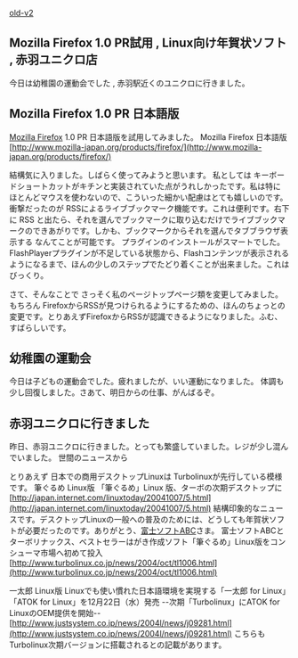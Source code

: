 [old-v2](ig041011-orig.html)

## Mozilla Firefox 1.0 PR試用 , Linux向け年賀状ソフト , 赤羽ユニクロ店

今日は幼稚園の運動会でした , 赤羽駅近くのユニクロに行きました。






## Mozilla Firefox 1.0 PR 日本語版


[Mozilla Firefox](http://www.igapyon.jp/igapyon/diary/keyword/firefox.html) 1.0 PR 日本語版を試用してみました。
Mozilla Firefox 日本語版
  [http://www.mozilla-japan.org/products/firefox/](http://www.mozilla-japan.org/products/firefox/)


結構気に入りました。しばらく使ってみようと思います。
私としては キーボードショートカットがキチンと実装されていた点がうれしかったです。私は特に
  ほとんどマウスを使わないので、こういった細かい配慮はとても嬉しいのです。
  衝撃だったのが RSSによるライブブックマーク機能です。これは便利です。右下に
  RSS と出たら、それを選んでブックマークに取り込むだけでライブブックマークのできあがりです。しかも、ブックマークからそれを選んでタブブラウザ表示する
  なんてことが可能です。
  プラグインのインストールがスマートでした。FlashPlayerプラグインが不足している状態から、Flashコンテンツが表示されるようになるまで、ほんの少しのステップでたどり着くことが出来ました。これはびっくり。



さて、そんなことで さっそく私のページトップページ類を変更してみました。もちろん
FirefoxからRSSが見つけられるようにするための、ほんのちょっとの変更です。とりあえずFirefoxからRSSが認識できるようになりました。ふむ、すばらしいです。

## 幼稚園の運動会


今日は子どもの運動会でした。疲れましたが、いい運動になりました。
体調も少し回復しました。さあて、明日からの仕事、がんばるぞ。

## 赤羽ユニクロに行きました


昨日、赤羽ユニクロに行きました。とっても繁盛していました。レジが少し混んでいました。
世間のニュースから

とりあえず 日本での商用デスクトップLinuxは Turbolinuxが先行している模様です。
筆ぐるめ Linux版
  「筆ぐるめ」Linux 版、ターボの次期デスクトップに 
    [http://japan.internet.com/linuxtoday/20041007/5.html](http://japan.internet.com/linuxtoday/20041007/5.html)
    結構印象的なニュースです。デスクトップLinuxの一般への普及のためには、どうしても年賀状ソフトが必要だったのです。ありがとう、[富士ソフトABC](http://www.fsi.co.jp/)さま。
    富士ソフトABCとターボリナックス、ベストセラーはがき作成ソフト「筆ぐるめ」Linux版をコンシューマ市場へ初めて投入
    [http://www.turbolinux.co.jp/news/2004/oct/tl1006.html](http://www.turbolinux.co.jp/news/2004/oct/tl1006.html)
  
  一太郎 Linux版
  Linuxでも使い慣れた日本語環境を実現する「一太郎 for Linux」「ATOK for Linux」を12月22日（水）発売 --次期「Turbolinux」にATOK for LinuxのOEM提供を開始--
  [http://www.justsystem.co.jp/news/2004l/news/j09281.html](http://www.justsystem.co.jp/news/2004l/news/j09281.html)
  こちらもTurbolinux次期バージョンに搭載されるとの記載があります。